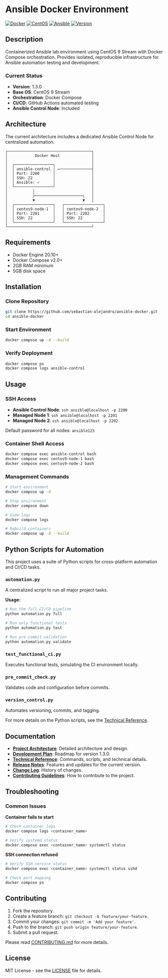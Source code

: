 # Ansible Docker Environment

[![Docker](https://img.shields.io/badge/Docker-20.10+-blue.svg)](https://www.docker.com/)
[![CentOS](https://img.shields.io/badge/CentOS-9%20Stream-red.svg)](https://www.centos.org/)
[![Ansible](https://img.shields.io/badge/Ansible-Core-green.svg)](https://www.ansible.com/)
[![Version](https://img.shields.io/badge/Version-1.3.0-success.svg)](https://github.com/sebastian-alejandro/ansible-docker/releases)

## Description

Containerized Ansible lab environment using CentOS 9 Stream with Docker Compose orchestration. Provides isolated, reproducible infrastructure for Ansible automation testing and development.

### Current Status

- **Version**: 1.3.0
- **Base OS**: CentOS 9 Stream
- **Orchestration**: Docker Compose
- **CI/CD**: GitHub Actions automated testing
- **Ansible Control Node**: Included

## Architecture

The current architecture includes a dedicated Ansible Control Node for centralized automation.

```
┌─────────────────────────────────────┐
│            Docker Host              │
│                                     │
│  ┌─────────────────┐                │
│  │ ansible-control │ ←──────────────┤
│  │ Port: 2200      │                │
│  │ SSH: 22         │                │
│  │ Ansible: ✓      │                │
│  └─────────────────┘                │
│           │                         │
│           ├─────────────────────┐   │
│           ▼                     ▼   │
│  ┌─────────────────┐   ┌─────────────────┐
│  │ centos9-node-1  │   │ centos9-node-2  │
│  │ Port: 2201      │   │ Port: 2202      │
│  │ SSH: 22         │   │ SSH: 22         │
│  └─────────────────┘   └─────────────────┘
└─────────────────────────────────────┘
```

## Requirements

- Docker Engine 20.10+
- Docker Compose v2.0+
- 2GB RAM minimum
- 5GB disk space

## Installation

### Clone Repository
```bash
git clone https://github.com/sebastian-alejandro/ansible-docker.git
cd ansible-docker
```

### Start Environment
```bash
docker compose up -d --build
```

### Verify Deployment
```bash
docker compose ps
docker compose logs ansible-control
```

## Usage

### SSH Access

- **Ansible Control Node**: `ssh ansible@localhost -p 2200`
- **Managed Node 1**: `ssh ansible@localhost -p 2201`
- **Managed Node 2**: `ssh ansible@localhost -p 2202`

Default password for all nodes: `ansible123`

### Container Shell Access
```bash
docker compose exec ansible-control bash
docker compose exec centos9-node-1 bash
docker compose exec centos9-node-2 bash
```

### Management Commands
```bash
# Start environment
docker compose up -d

# Stop environment
docker compose down

# View logs
docker compose logs

# Rebuild containers
docker compose up -d --build
```

## Python Scripts for Automation

This project uses a suite of Python scripts for cross-platform automation and CI/CD tasks.

### `automation.py`
A centralized script to run all major project tasks.

**Usage:**
```bash
# Run the full CI/CD pipeline
python automation.py full

# Run only functional tests
python automation.py test

# Run pre-commit validation
python automation.py validate
```

### `test_functional_ci.py`
Executes functional tests, simulating the CI environment locally.

### `pre_commit_check.py`
Validates code and configuration before commits.

### `version_control.py`
Automates versioning, commits, and tagging.

For more details on the Python scripts, see the [Technical Reference](docs/technical-reference.md).

## Documentation

- [**Project Architecture**](docs/project-architecture.md): Detailed architecture and design.
- [**Development Plan**](docs/development-plan-v1.3.0.md): Roadmap for version 1.3.0.
- [**Technical Reference**](docs/technical-reference.md): Commands, scripts, and technical details.
- [**Release Notes**](docs/release-notes.md): Features and updates for the current version.
- [**Change Log**](CHANGELOG.md): History of changes.
- [**Contributing Guidelines**](CONTRIBUTING.md): How to contribute to the project.

## Troubleshooting

### Common Issues

**Container fails to start**
```bash
# Check container logs
docker compose logs <container_name>

# Verify systemd status
docker compose exec <container_name> systemctl status
```

**SSH connection refused**
```bash
# Verify SSH service status
docker compose exec <container_name> systemctl status sshd

# Check port mapping
docker compose ps
```

## Contributing

1. Fork the repository.
2. Create a feature branch: `git checkout -b feature/your-feature`.
3. Commit your changes: `git commit -m 'Add your feature'`.
4. Push to the branch: `git push origin feature/your-feature`.
5. Submit a pull request.

Please read [CONTRIBUTING.md](CONTRIBUTING.md) for more details.

## License

MIT License - see the [LICENSE](LICENSE) file for details.
